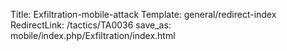 Title: Exfiltration-mobile-attack
Template: general/redirect-index
RedirectLink: /tactics/TA0036
save_as: mobile/index.php/Exfiltration/index.html